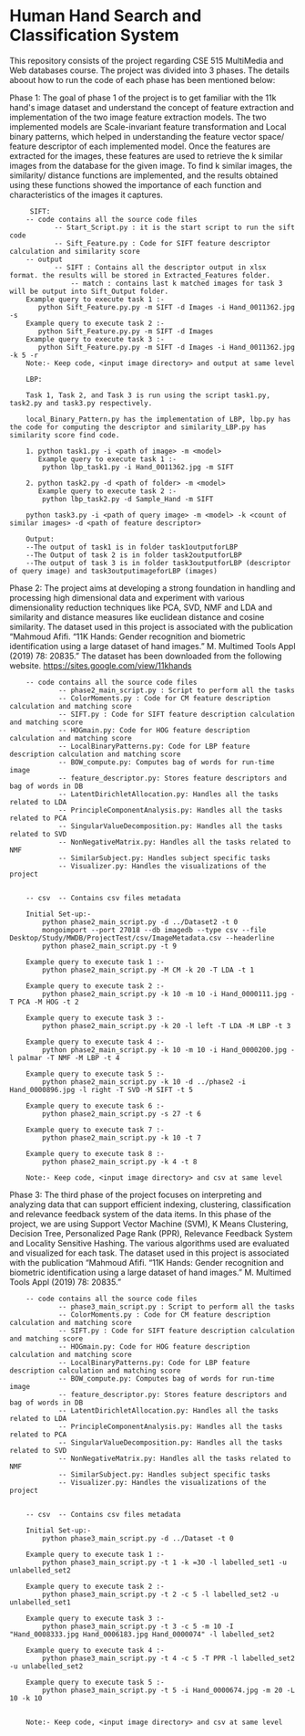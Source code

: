 # Human Hand Search and Classification System
 This repository consists of the project regarding CSE 515 MultiMedia and Web databases course. The project was divided into 3 phases. The details aboout how to run the code of each phase has been mentioned below:
 
 Phase 1:
 	The goal of phase 1 of the project is to get familiar with the 11k hand's image dataset and understand the concept of feature extraction and implementation of the two image feature extraction models. The two implemented models are Scale-invariant feature transformation and Local binary patterns, which helped in understanding the feature vector space/ feature descriptor of each implemented model. Once the features are extracted for the images, these features are used to retrieve the k similar images from the database for the given image. To find k similar images, the similarity/ distance functions are implemented, and the results obtained using these functions showed the importance of each function and characteristics of the images it captures.
	
		 SIFT:
		-- code contains all the source code files
			   -- Start_Script.py : it is the start script to run the sift code 
			   -- Sift_Feature.py : Code for SIFT feature descriptor calculation and similarity score
		-- output
			   -- SIFT : Contains all the descriptor output in xlsx format. the results will be stored in Extracted_Features folder.
				   -- match : contains last k matched images for task 3 will be output into Sift_Output folder.
		Example query to execute task 1 :-
		   python Sift_Feature.py.py -m SIFT -d Images -i Hand_0011362.jpg -s
		Example query to execute task 2 :-
		   python Sift_Feature.py.py -m SIFT -d Images
		Example query to execute task 3 :-
		   python Sift_Feature.py.py -m SIFT -d Images -i Hand_0011362.jpg -k 5 -r
		Note:- Keep code, <input image directory> and output at same level

		LBP:

		Task 1, Task 2, and Task 3 is run using the script task1.py, task2.py and task3.py respectively.

		local_Binary_Pattern.py has the implementation of LBP, lbp.py has the code for computing the descriptor and similarity_LBP.py has similarity score find code.

		1. python task1.py -i <path of image> -m <model>
		   Example query to execute task 1 :-
			python lbp_task1.py -i Hand_0011362.jpg -m SIFT

		2. python task2.py -d <path of folder> -m <model>
		   Example query to execute task 2 :-
			python lbp_task2.py -d Sample_Hand -m SIFT

		python task3.py -i <path of query image> -m <model> -k <count of similar images> -d <path of feature descriptor>

		Output:
		--The output of task1 is in folder task1outputforLBP
		--The Output of task 2 is in folder task2outputforLBP
		--The output of task 3 is in folder task3outputforLBP (descriptor of query image) and task3outputimageforLBP (images) 
		
		

Phase 2:
	The project aims at developing a strong foundation in handling and processing high dimensional data and experiment with  various dimensionality reduction techniques like PCA, SVD, NMF and LDA and similarity and distance measures like euclidean distance and cosine similarity. The dataset used in this project is associated with the publication “Mahmoud Afifi. “11K Hands: Gender recognition and biometric identification using a large dataset of hand images.” M. Multimed Tools Appl (2019) 78: 20835.” The dataset has been downloaded from the following website. https://sites.google.com/view/11khands 
	
		-- code contains all the source code files
				-- phase2_main_script.py : Script to perform all the tasks
				-- ColorMoments.py : Code for CM feature description calculation and matching score
				-- SIFT.py : Code for SIFT feature description calculation and matching score
				-- HOGmain.py: Code for HOG feature description calculation and matching score
				-- LocalBinaryPatterns.py: Code for LBP feature description calculation and matching score
				-- BOW_compute.py: Computes bag of words for run-time image
				-- feature_descriptor.py: Stores feature descriptors and bag of words in DB
				-- LatentDirichletAllocation.py: Handles all the tasks related to LDA
				-- PrincipleComponentAnalysis.py: Handles all the tasks related to PCA
				-- SingularValueDecomposition.py: Handles all the tasks related to SVD
				-- NonNegativeMatrix.py: Handles all the tasks related to NMF
				-- SimilarSubject.py: Handles subject specific tasks
				-- Visualizer.py: Handles the visualizations of the project


		-- csv  -- Contains csv files metadata

		Initial Set-up:-
			python phase2_main_script.py -d ../Dataset2 -t 0
			mongoimport --port 27018 --db imagedb --type csv --file Desktop/Study/MWDB/ProjectTest/csv/ImageMetadata.csv --headerline
			python phase2_main_script.py -t 9

		Example query to execute task 1 :-
			python phase2_main_script.py -M CM -k 20 -T LDA -t 1

		Example query to execute task 2 :-
			python phase2_main_script.py -k 10 -m 10 -i Hand_0000111.jpg -T PCA -M HOG -t 2

		Example query to execute task 3 :-
			python phase2_main_script.py -k 20 -l left -T LDA -M LBP -t 3

		Example query to execute task 4 :-
			python phase2_main_script.py -k 10 -m 10 -i Hand_0000200.jpg -l palmar -T NMF -M LBP -t 4

		Example query to execute task 5 :-
			python phase2_main_script.py -k 10 -d ../phase2 -i Hand_0000896.jpg -l right -T SVD -M SIFT -t 5

		Example query to execute task 6 :-
			python phase2_main_script.py -s 27 -t 6

		Example query to execute task 7 :-
			python phase2_main_script.py -k 10 -t 7

		Example query to execute task 8 :-
			python phase2_main_script.py -k 4 -t 8

		Note:- Keep code, <input image directory> and csv at same level
		
		

Phase 3:
	The third phase of the project focuses on interpreting and analyzing data that can support efficient indexing, clustering, classification and relevance feedback system of the data items. In this phase of the project, we are using Support Vector Machine (SVM), K Means Clustering, Decision Tree, Personalized Page Rank (PPR), Relevance Feedback System and Locality Sensitive Hashing. The various algorithms used are evaluated and visualized for each task. The dataset used in this project is associated with the publication “Mahmoud Afifi. “11K Hands: Gender recognition and biometric identification using a large dataset of hand images.” M. Multimed Tools Appl (2019) 78: 20835.” 

		-- code contains all the source code files
				-- phase3_main_script.py : Script to perform all the tasks
				-- ColorMoments.py : Code for CM feature description calculation and matching score
				-- SIFT.py : Code for SIFT feature description calculation and matching score
				-- HOGmain.py: Code for HOG feature description calculation and matching score
				-- LocalBinaryPatterns.py: Code for LBP feature description calculation and matching score
				-- BOW_compute.py: Computes bag of words for run-time image
				-- feature_descriptor.py: Stores feature descriptors and bag of words in DB
				-- LatentDirichletAllocation.py: Handles all the tasks related to LDA
				-- PrincipleComponentAnalysis.py: Handles all the tasks related to PCA
				-- SingularValueDecomposition.py: Handles all the tasks related to SVD
				-- NonNegativeMatrix.py: Handles all the tasks related to NMF
				-- SimilarSubject.py: Handles subject specific tasks
				-- Visualizer.py: Handles the visualizations of the project


		-- csv  -- Contains csv files metadata

		Initial Set-up:-
			python phase3_main_script.py -d ../Dataset -t 0

		Example query to execute task 1 :-
			python phase3_main_script.py -t 1 -k =30 -l labelled_set1 -u unlabelled_set2

		Example query to execute task 2 :-
			python phase3_main_script.py -t 2 -c 5 -l labelled_set2 -u unlabelled_set1

		Example query to execute task 3 :-
			python phase3_main_script.py -t 3 -c 5 -m 10 -I "Hand_0008333.jpg Hand_0006183.jpg Hand_0000074" -l labelled_set2

		Example query to execute task 4 :-
			python phase3_main_script.py -t 4 -c 5 -T PPR -l labelled_set2 -u unlabelled_set2

		Example query to execute task 5 :-
			python phase3_main_script.py -t 5 -i Hand_0000674.jpg -m 20 -L 10 -k 10


		Note:- Keep code, <input image directory> and csv at same level
